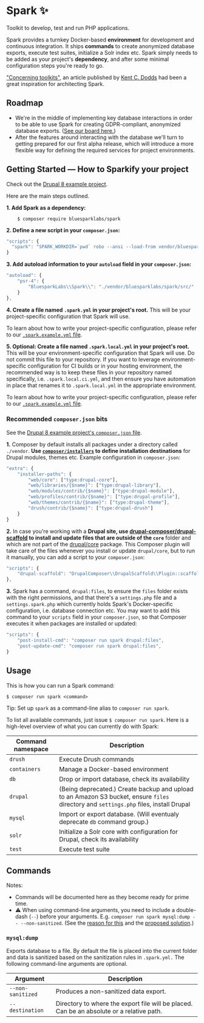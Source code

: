 # Spark ✨

Toolkit to develop, test and run PHP applications.

Spark provides a turnkey Docker-based **environment** for development and continuous integration. It ships **commands** to create anonymized database exports, execute test suites, initialize a Solr index etc. Spark simply needs to be added as your project's **dependency**, and after some minimal configuration steps you're ready to go.

["Concerning toolkits"](https://blog.kentcdodds.com/concerning-toolkits-4db57296e1c3), an article published by [Kent C. Dodds](https://github.com/kentcdodds) had been a great inspiration for architecting Spark.

## Roadmap

* We're in the middle of implementing key database interactions in order to be able to use Spark for creating GDPR-compliant, anonymized database exports. ([See our board here.](https://github.com/BluesparkLabs/spark/projects/1))
* After the features around interacting with the database we'll turn to getting prepared for our first alpha release, which will introduce a more flexible way for defining the required services for project environments.


## Getting Started — How to Sparkify your project

Check out the [Drupal 8 example project](https://github.com/BluesparkLabs/spark/tree/master/examples/drupal8).

Here are the main steps outlined.

**1. Add Spark as a dependency:**

        $ composer require bluesparklabs/spark

**2. Define a new script in your `composer.json`:**

```javascript
"scripts": {
  "spark": "SPARK_WORKDIR=`pwd` robo --ansi --load-from vendor/bluesparklabs/spark"
}
```

**3. Add autoload information to your `autoload` field in your `composer.json`:**

```javascript
"autoload": {
    "psr-4": {
        "BluesparkLabs\\Spark\\": "./vendor/bluesparklabs/spark/src/"
    }
},
```

**4. Create a file named `.spark.yml` in your project's root.** This will be your project-specific configuration that Spark will use.

To learn about how to write your project-specific configuration, please refer to our [`.spark.example.yml` file](https://github.com/BluesparkLabs/spark/blob/master/.spark.example.yml).

**5. Optional: Create a file named `.spark.local.yml` in your project's root.** This will be your environment-specific configuration that Spark will use. Do not commit this file to your repository. If you want to leverage environment-specific configuration for CI builds or in your hosting environment, the recommended way is to keep these files in your repository named specifically, i.e. `.spark.local.ci.yml`, and then ensure you have automation in place that renames it to `.spark.local.yml` in the appropriate environment.

To learn about how to write your project-specific configuration, please refer to our [`.spark.example.yml` file](https://github.com/BluesparkLabs/spark/blob/master/.spark.local.example.yml).

### Recommended `composer.json` bits

See the [Drupal 8 example project's `composer.json` file](https://github.com/BluesparkLabs/spark/blob/master/examples/drupal8/composer.json).

**1.** Composer by default installs all packages under a directory called `./vendor`. **Use [`composer/installers`](https://packagist.org/packages/composer/installers) to define installation destinations** for Drupal modules, themes etc. Example configuration in `composer.json`:

```javascript
"extra": {
    "installer-paths": {
        "web/core": ["type:drupal-core"],
        "web/libraries/{$name}": ["type:drupal-library"],
        "web/modules/contrib/{$name}": ["type:drupal-module"],
        "web/profiles/contrib/{$name}": ["type:drupal-profile"],
        "web/themes/contrib/{$name}": ["type:drupal-theme"],
        "drush/contrib/{$name}": ["type:drupal-drush"]
    }
}
```

**2.** In case you're working with a **Drupal site, use [drupal-composer/drupal-scaffold](https://packagist.org/packages/drupal-composer/drupal-scaffold) to install and update files that are outside of the `core`** folder and which are not part of the [drupal/core](https://packagist.org/packages/drupal/core) package. This Composer plugin will take care of the files whenever you install or update `drupal/core`, but to run it manually, you can add a script to your `composer.json`:

```javascript
"scripts": {
    "drupal-scaffold": "DrupalComposer\\DrupalScaffold\\Plugin::scaffold",
},
```

**3.** Spark has a command, `drupal:files`, to ensure the `files` folder exists with the right permissions, and that there's a `settings.php` file and a `settings.spark.php` which currently holds Spark's Docker-specific configuration, i.e. database connection etc. You may want to add this command to your `scripts` field in your `composer.json`, so that Composer executes it when packages are installed or updated:

```javascript
"scripts": {
    "post-install-cmd": "composer run spark drupal:files",
    "post-update-cmd": "composer run spark drupal:files",
}
```

## Usage

This is how you can run a Spark command:

    $ composer run spark <command>

Tip: Set up `spark` as a command-line alias to `composer run spark`.

To list all available commands, just issue `$ composer run spark`. Here is a high-level overview of what you can currently do with Spark:

|Command namespace|Description|
|-----------------|-----------|
|`drush`|Execute Drush commands|
|`containers`|Manage a Docker-based environment|
|`db`|Drop or import database, check its availability|
|`drupal`|(Being deprecated.) Create backup and upload to an Amazon S3 bucket, ensure `files` directory and `settings.php` files, install Drupal|
|`mysql`|Import or export database. (Will eventualy deprecate `db` command group.)
|`solr`|Initialize a Solr core with configuration for Drupal, check its availability|
|`test`|Execute test suite|

## Commands

Notes:

* Commands will be documented here as they become ready for prime time.
* ⚠️ When using command-line arguments, you need to include a double-dash (`--`) before your arguments. E.g. `composer run spark mysql:dump -- --non-sanitized`. (See the [reason for this](https://github.com/BluesparkLabs/spark/issues/10#issuecomment-424646525) and the [proposed solution](https://github.com/BluesparkLabs/spark/issues/36).)

### `mysql:dump`

Exports database to a file. By default the file is placed into the current folder and data is sanitized based on the sanitization rules in `.spark.yml.` The following command-line arguments are optional.

|Argument|Description|
|--------|-----------|
|`--non-sanitized`|Produces a non-sanitized data export.|
|`--destination`|Directory to where the export file will be placed. Can be an absolute or a relative path.|